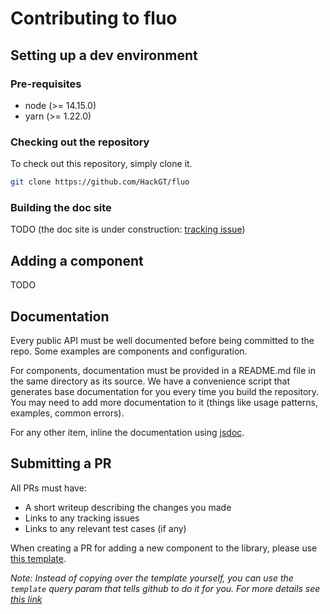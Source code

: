 # Contributing to fluo

## Setting up a dev environment 

### Pre-requisites

- node (>= 14.15.0)
- yarn (>= 1.22.0)

### Checking out the repository 

To check out this repository, simply clone it.
```bash 
git clone https://github.com/HackGT/fluo
```

### Building the doc site

TODO (the doc site is under construction: [tracking
issue](https://github.com/HackGT/fluo/issues/2))

## Adding a component

TODO

## Documentation 

Every public API must be well documented before being
committed to the repo. Some examples are components and configuration.

For components, documentation must be provided in a README.md file in the same
directory as its source. We have a convenience script that generates base
documentation for you every time you build the repository. You may need to add
more documentation to it (things like usage patterns, examples, common errors).

For any other item, inline the documentation using [jsdoc](https://jsdoc.app/).

## Submitting a PR 

All PRs must have:
- A short writeup describing the changes you made
- Links to any tracking issues
- Links to any relevant test cases (if any)

When creating a PR for adding a new component to the library, please use [this
template](https://raw.githubusercontent.com/HackGT/fluo/main/.github/PULL_REQUEST_TEMPLATE/component.md).

*Note: Instead of copying over the template yourself, you can use the
`template` query param that tells github to do it for you. For more
details see [this
link](https://docs.github.com/en/free-pro-team@latest/github/managing-your-work-on-github/about-automation-for-issues-and-pull-requests-with-query-parameters)*
